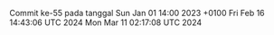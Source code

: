 Commit ke-55 pada tanggal Sun Jan 01 14:00 2023 +0100
Fri Feb 16 14:43:06 UTC 2024
Mon Mar 11 02:17:08 UTC 2024
